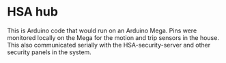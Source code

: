 # HSA hub

This is Arduino code that would run on an Arduino Mega.  Pins were monitored
locally on the Mega for the motion and trip sensors in the house.  This also
communicated serially with the HSA-security-server and other security panels
in the system.
